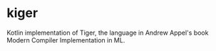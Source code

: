 # kiger

Kotlin implementation of Tiger, the language in Andrew Appel's book Modern Compiler
Implementation in ML.
